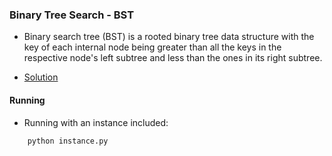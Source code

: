 ### Binary Tree Search - BST
- Binary search tree (BST) is a rooted binary tree data structure with the key of each internal node being greater than all the keys in the respective node's left subtree and less than the ones in its right subtree.

- [Solution](bst.py)

#### Running
- Running with an instance included:
````bash
    python instance.py 
````